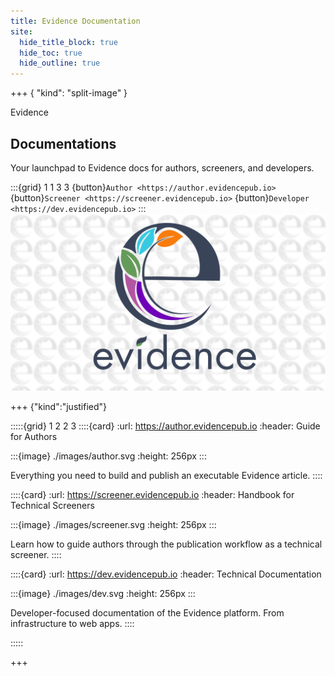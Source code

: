 ```yaml
---
title: Evidence Documentation
site:
  hide_title_block: true
  hide_toc: true
  hide_outline: true
---
```


+++ { "kind": "split-image" }

Evidence

## Documentations

Your launchpad to Evidence docs for authors, screeners, and developers.

:::{grid} 1 1 3 3
{button}`Author <https://author.evidencepub.io>`
{button}`Screener <https://screener.evidencepub.io>`
{button}`Developer <https://dev.evidencepub.io>`
:::
![](https://raw.githubusercontent.com/evidencepub/brand/main/banner/png/banner_colored_patterned.png)

+++ {"kind":"justified"}

:::::{grid} 1 2 2 3
::::{card}
:url: https://author.evidencepub.io
:header: Guide for Authors

:::{image} ./images/author.svg
:height: 256px
:::

Everything you need to build and publish an executable Evidence article.
::::

::::{card}
:url: https://screener.evidencepub.io
:header: Handbook for Technical Screeners

:::{image} ./images/screener.svg
:height: 256px
:::

Learn how to guide authors through the publication workflow as a technical screener.
::::

::::{card}
:url: https://dev.evidencepub.io
:header: Technical Documentation

:::{image} ./images/dev.svg
:height: 256px
:::

Developer-focused documentation of the Evidence platform. From infrastructure to web apps.
::::

:::::

+++
